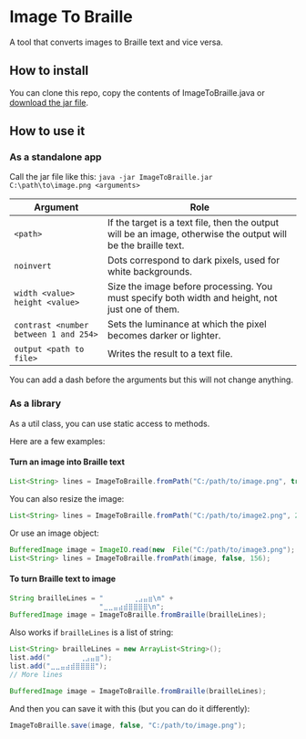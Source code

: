 # Image To  Braille

A tool that converts images to Braille text and vice versa.

## How to install
You can clone this repo, copy the contents of ImageToBraille.java or [download the jar file](./releases).

## How to use it

### As a standalone app

Call the jar file like this:
`java -jar ImageToBraille.jar C:\path\to\image.png <arguments>`

|Argument|Role|
|--|--|
| `<path>` |If the target is a text file, then the output will be an image, otherwise the output will be the braille text.|
|`noinvert`|Dots correspond to dark pixels, used for white backgrounds.
|`width <value> height <value>`|Size the image before processing. You must specify both width and height, not just one of them.
|`contrast <number between 1 and 254>`|Sets the luminance at which the pixel becomes darker or lighter.
|`output <path to file>`|Writes the result to a text file.

You can add a dash before the arguments but this will not change anything.

### As a library
As a util class, you can use static access to methods.

Here are a few examples:
#### Turn an image into Braille text
```java
List<String> lines = ImageToBraille.fromPath("C:/path/to/image.png", true, 128);
```

You can also resize the image:
```java
List<String> lines = ImageToBraille.fromPath("C:/path/to/image2.png", 200, 250, false, 156);
```

Or use an image object:
```java
BufferedImage image = ImageIO.read(new  File("C:/path/to/image3.png");
List<String> lines = ImageToBraille.fromPath(image, false, 156);
```

#### To turn Braille text to image
```java 
String brailleLines = "⠀⠀⠀⠀⠀⠀⢀⣠⣤⣶\n" +
					  "⣀⣀⣤⣴⣾⣿⣿⣿⣿\n";
BufferedImage image = ImageToBraille.fromBraille(brailleLines);
```
Also works if `brailleLines` is a list of string:
```java 
List<String> brailleLines = new ArrayList<String>();
list.add("⠀⠀⠀⠀⠀⠀⢀⣠⣤⣶");
list.add("⣀⣀⣤⣴⣾⣿⣿⣿⣿");
// More lines

BufferedImage image = ImageToBraille.fromBraille(brailleLines);
```
And then you can save it with this (but you can do it differently):
```java
ImageToBraille.save(image, false, "C:/path/to/image.png");
```

